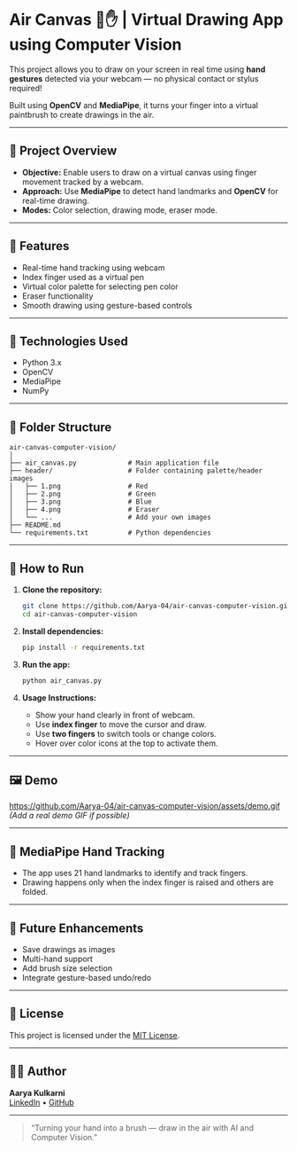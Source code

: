 # Air Canvas 🎨✋ | Virtual Drawing App using Computer Vision

This project allows you to draw on your screen in real time using **hand gestures** detected via your webcam — no physical contact or stylus required!

Built using **OpenCV** and **MediaPipe**, it turns your finger into a virtual paintbrush to create drawings in the air.

---

## 🧠 Project Overview

- **Objective:** Enable users to draw on a virtual canvas using finger movement tracked by a webcam.
- **Approach:** Use **MediaPipe** to detect hand landmarks and **OpenCV** for real-time drawing.
- **Modes:** Color selection, drawing mode, eraser mode.

---

## 🎯 Features

- Real-time hand tracking using webcam
- Index finger used as a virtual pen
- Virtual color palette for selecting pen color
- Eraser functionality
- Smooth drawing using gesture-based controls

---

## 🧰 Technologies Used

- Python 3.x
- OpenCV
- MediaPipe
- NumPy

---

## 📁 Folder Structure

```
air-canvas-computer-vision/
│
├── air_canvas.py             # Main application file
├── header/                   # Folder containing palette/header images
│   ├── 1.png                 # Red
│   ├── 2.png                 # Green
│   ├── 3.png                 # Blue
│   ├── 4.png                 # Eraser
│   └── ...                   # Add your own images
├── README.md
└── requirements.txt          # Python dependencies
```

---

## 🚀 How to Run

1. **Clone the repository:**
   ```bash
   git clone https://github.com/Aarya-04/air-canvas-computer-vision.git
   cd air-canvas-computer-vision
   ```

2. **Install dependencies:**
   ```bash
   pip install -r requirements.txt
   ```

3. **Run the app:**
   ```bash
   python air_canvas.py
   ```

4. **Usage Instructions:**
   - Show your hand clearly in front of webcam.
   - Use **index finger** to move the cursor and draw.
   - Use **two fingers** to switch tools or change colors.
   - Hover over color icons at the top to activate them.

---

## 🖼️ Demo

https://github.com/Aarya-04/air-canvas-computer-vision/assets/demo.gif  
*(Add a real demo GIF if possible)*

---

## 🧪 MediaPipe Hand Tracking

- The app uses 21 hand landmarks to identify and track fingers.
- Drawing happens only when the index finger is raised and others are folded.

---

## 📌 Future Enhancements

- Save drawings as images
- Multi-hand support
- Add brush size selection
- Integrate gesture-based undo/redo

---

## 📄 License

This project is licensed under the [MIT License](LICENSE).

---

## 👨‍💻 Author

**Aarya Kulkarni**  
[LinkedIn](https://www.linkedin.com/in/aaryakulkarni03) • [GitHub](https://github.com/Aarya-04)

---

> “Turning your hand into a brush — draw in the air with AI and Computer Vision.”
